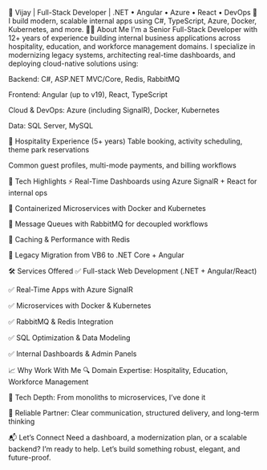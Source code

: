 💼 Vijay | Full-Stack Developer | .NET • Angular • Azure • React • DevOps
🚀 I build modern, scalable internal apps using C#, TypeScript, Azure, Docker, Kubernetes, and more.
👨‍💻 About Me
I'm a Senior Full-Stack Developer with 12+ years of experience building internal business applications across hospitality, education, and workforce management domains. I specialize in modernizing legacy systems, architecting real-time dashboards, and deploying cloud-native solutions using:

Backend: C#, ASP.NET MVC/Core, Redis, RabbitMQ

Frontend: Angular (up to v19), React, TypeScript

Cloud & DevOps: Azure (including SignalR), Docker, Kubernetes

Data: SQL Server, MySQL

🏨 Hospitality Experience (5+ years)
Table booking, activity scheduling, theme park reservations

Common guest profiles, multi-mode payments, and billing workflows

🧠 Tech Highlights
⚡ Real-Time Dashboards using Azure SignalR + React for internal ops

🐳 Containerized Microservices with Docker and Kubernetes

🧵 Message Queues with RabbitMQ for decoupled workflows

🧠 Caching & Performance with Redis

🔧 Legacy Migration from VB6 to .NET Core + Angular

🛠️ Services Offered
✅ Full-stack Web Development (.NET + Angular/React)

✅ Real-Time Apps with Azure SignalR

✅ Microservices with Docker & Kubernetes

✅ RabbitMQ & Redis Integration

✅ SQL Optimization & Data Modeling

✅ Internal Dashboards & Admin Panels

📈 Why Work With Me
🔍 Domain Expertise: Hospitality, Education, Workforce Management

🧠 Tech Depth: From monoliths to microservices, I’ve done it

🤝 Reliable Partner: Clear communication, structured delivery, and long-term thinking

📬 Let’s Connect
Need a dashboard, a modernization plan, or a scalable backend? I’m ready to help. Let’s build something robust, elegant, and future-proof.
